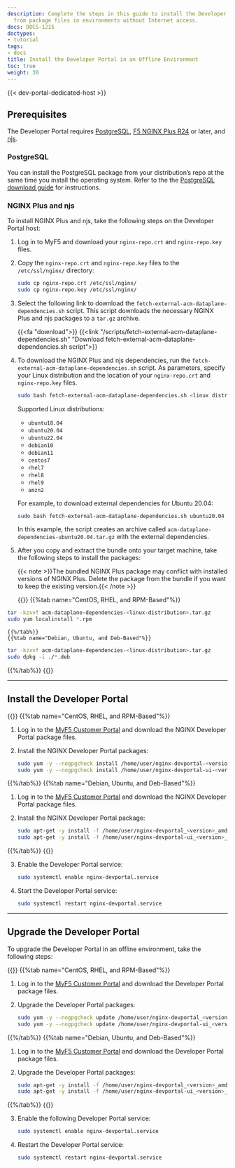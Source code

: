 ```yaml
---
description: Complete the steps in this guide to install the Developer Portal directly
  from package files in environments without Internet access.
docs: DOCS-1215
doctypes:
- tutorial
tags:
- docs
title: Install the Developer Portal in an Offline Environment
toc: true
weight: 30
---
```


{{< dev-portal-dedicated-host >}}


## Prerequisites

The Developer Portal requires [PostgreSQL](https://www.postgresql.org), [F5 NGINX Plus R24](https://docs.nginx.com/nginx/) or later, and [njs](https://nginx.org/en/docs/njs/).

### PostgreSQL

You can install the PostgreSQL package from your distribution’s repo at the same time you install the operating system. Refer to the the [PostgreSQL download guide](https://www.postgresql.org/download/) for instructions.

### NGINX Plus and njs

To install NGINX Plus and njs, take the following steps on the Developer Portal host:

1. Log in to MyF5 and download your `nginx-repo.crt` and `nginx-repo.key` files.
2. Copy the `nginx-repo.crt` and `nginx-repo.key` files to the `/etc/ssl/nginx/` directory:

    ```bash
    sudo cp nginx-repo.crt /etc/ssl/nginx/
    sudo cp nginx-repo.key /etc/ssl/nginx/
    ```

3. Select the following link to download the `fetch-external-acm-dataplane-dependencies.sh` script. This script downloads the necessary NGINX Plus and njs packages to a `tar.gz` archive.

    {{<fa "download">}} {{<link "/scripts/fetch-external-acm-dataplane-dependencies.sh" "Download fetch-external-acm-dataplane-dependencies.sh script">}}

4. To download the NGINX Plus and njs dependencies, run the `fetch-external-acm-dataplane-dependencies.sh` script. As parameters, specify your Linux distribution and the location of your `nginx-repo.crt` and `nginx-repo.key` files.

    ```bash
    sudo bash fetch-external-acm-dataplane-dependencies.sh <linux distribution> /etc/ssl/nginx/nginx-repo.crt /etc/ssl/nginx/nginx-repo.key
    ```

    Supported Linux distributions:

    - `ubuntu18.04`
    - `ubuntu20.04`
    - `ubuntu22.04`
    - `debian10`
    - `debian11`
    - `centos7`
    - `rhel7`
    - `rhel8`
    - `rhel9`
    - `amzn2`

    For example, to download external dependencies for Ubuntu 20.04:

    ```bash
    sudo bash fetch-external-acm-dataplane-dependencies.sh ubuntu20.04 /etc/ssl/nginx/nginx-repo.crt /etc/ssl/nginx/nginx-repo.key
    ```

    In this example, the script creates an archive called `acm-dataplane-dependencies-ubuntu20.04.tar.gz` with the external dependencies.

5. After you copy and extract the bundle onto your target machine, take the following steps to install the packages:

    {{< note >}}The bundled NGINX Plus package may conflict with installed versions of NGINX Plus. Delete the package from the bundle if you want to keep the existing version.{{< /note >}}

    {{<tabs name="install-acm-dataplane-dependencies">}}
    {{%tab name="CentOS, RHEL, and RPM-Based"%}}

```bash
tar -kzxvf acm-dataplane-dependencies-<linux-distribution>.tar.gz
sudo yum localinstall *.rpm
```

    {{%/tab%}}
    {{%tab name="Debian, Ubuntu, and Deb-Based"%}}

```bash
tar -kzxvf acm-dataplane-dependencies-<linux-distribution>.tar.gz
sudo dpkg -i ./*.deb
```

{{%/tab%}}
{{</tabs>}}

---

## Install the Developer Portal

{{<tabs name="install_devportal_offline">}}
{{%tab name="CentOS, RHEL, and RPM-Based"%}}

1. Log in to the [MyF5 Customer Portal](https://account.f5.com/myf5) and download the NGINX Developer Portal package files.

2. Install the NGINX Developer Portal packages:

   ```bash
   sudo yum -y --nogpgcheck install /home/user/nginx-devportal-<version>.x86_64.rpm
   sudo yum -y --nogpgcheck install /home/user/nginx-devportal-ui-<version>.x86_64.rpm
   ```

{{%/tab%}}
{{%tab name="Debian, Ubuntu, and Deb-Based"%}}

1. Log in to the [MyF5 Customer Portal](https://account.f5.com/myf5) and download the NGINX Developer Portal package files.

2. Install the NGINX Developer Portal package:

   ```bash
   sudo apt-get -y install -f /home/user/nginx-devportal_<version>_amd64.deb
   sudo apt-get -y install -f /home/user/nginx-devportal-ui_<version>_amd64.deb
   ```

{{%/tab%}}
{{</tabs>}}

3. Enable the Developer Portal service:

   ```bash
   sudo systemctl enable nginx-devportal.service
   ```

4. Start the Developer Portal service:

   ```bash
   sudo systemctl restart nginx-devportal.service
   ```

---

## Upgrade the Developer Portal

To upgrade the Developer Portal in an offline environment, take the following steps:

{{<tabs name="upgrade_dev_portal_offline">}}
{{%tab name="CentOS, RHEL, and RPM-Based"%}}

1. Log in to the [MyF5 Customer Portal](https://account.f5.com/myf5) and download the Developer Portal package files.

2. Upgrade the Developer Portal packages:

   ```bash
   sudo yum -y --nogpgcheck update /home/user/nginx-devportal_<version>.x86_64.rpm
   sudo yum -y --nogpgcheck update /home/user/nginx-devportal-ui_<version>.x86_64.rpm
   ```

{{%/tab%}}
{{%tab name="Debian, Ubuntu, and Deb-Based"%}}

1. Log in to the [MyF5 Customer Portal](https://account.f5.com/myf5) and download the Developer Portal package files.

2. Upgrade the Developer Portal packages:

   ```bash
   sudo apt-get -y install -f /home/user/nginx-devportal_<version>_amd64.deb
   sudo apt-get -y install -f /home/user/nginx-devportal-ui_<version>_amd64.deb
   ```

{{%/tab%}}
{{</tabs>}}

3. Enable the following Developer Portal service:

   ```bash
   sudo systemctl enable nginx-devportal.service
   ```

4. Restart the Developer Portal service:

   ```bash
   sudo systemctl restart nginx-devportal.service
   ```

